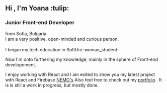 <h2>Hi , I'm Yoana :tulip:</h2>
<h3>Junior Front-end Developer </h3>
from Sofia, Bulgaria <br/>
I am a very positive, open-minded and curious person.<br/> 
<br/>
I began my tech education in SoftUni :woman_student: 

Now I'm onto furthering my knowledge, mainly in the sphere of Front-end developement.

I enjoy working with React and I am exited to show you my latest project with React and Firebase <a href="https://nemos-663db.web.app">NEMO's</a>
Also feel free to check out my <a href="https://portfolio-4946d.web.app">portfolio</a> . It is is still a work in progress, but mostly done.



